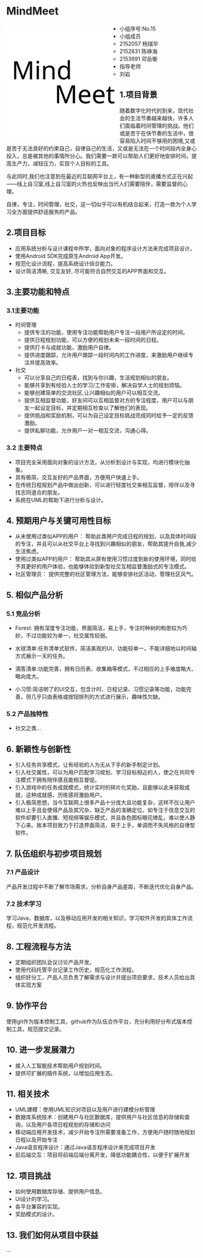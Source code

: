 # MindMeet

<img src='https://raw.githubusercontent.com/luxingzhi27/picture/main/MindMeet.svg' style='float:left; width:300px;height:100 px'/>

- 小组序号:No.15
- 小组成员
  - 2152057 杨瑞华
  - 2152831 陈峥海
  - 2153691 邓岳衡
- 指导老师
  - 刘岩

## 1.项目背景

随着数字化时代的到来，现代社会的生活节奏越来越快，许多人们面临着时间管理的挑战。他们或是苦于在快节奏的生活中，很容易陷入时间不够用的困境,又或是苦于无法良好的约束自己，自律自己的生活，又或是无法在一个时间段内全身心投入，总是被其他的事情所分心。我们需要一款可以帮助人们更好地安排时间，提高生产力，减轻压力，实现个人目标的工具。

与此同时,我们也注意到在最近的互联网平台上，有一种新型的直播方式正在兴起——线上自习室,线上自习室的火热也反映出当代人们需要陪伴，需要监督的心理。

自律，专注，时间管理，社交，这一切似乎可以有机结合起来，打造一款为个人学习全方面提供舒适服务的产品。

## 2.项目目标

- 应用系统分析与设计课程中所学，面向对象的程序设计方法来完成项目设计。
- 使用Android SDK完成原生Android App开发。
- 规范化设计流程，提高系统设计综合能力。
- 设计简洁清晰, 交互友好, 尽可能符合自然交互的APP界面和交互。

## 3.主要功能和特点

### 3.1主要功能

- 时间管理
  - 提供专注的功能，使用专注功能帮助用户专注一段用户所设定的时间。
  - 提供日程规划功能，可以方便的规划未来一段时间的日程。
  - 提供打卡与成就功能，激励用户自律。
  - 提供进度跟踪，允许用户跟踪一段时间内的工作进度，来激励用户继续专注并提高效率。
- 社交
  - 可以分享自己的日程表，找到与你兴趣，生活规划相似的朋友。
  - 能够共享到有经验人士的学习/工作安排，解决自学人士的规划烦恼。
  - 能够创建简单的交流社区,让兴趣相似的用户可以相互交流。
  - 提供互相监督功能，好友间可以互相监督对方的专注程度，用户可以与朋友一起设定目标，并定期相互检查以了解他们的表现。
  - 提供挑战和奖励机制，可以为自己设定目标挑战完成同时给予一定的反馈激励。
  - 提供私聊功能，允许用户一对一相互交流，沟通心得。

### 3.2 主要特点

- 项目完全采用面向对象的设计方法，从分析到设计与实现，均进行模块化抽象。
- 具有极简，交互友好的产品界面，方便用户快速上手。
- 在传统日程规划产品中做出创新，可以进行轻度社交来相互监督，陪伴以及寻找志同道合的朋友。
- 系统在UML的帮助下进行分析与设计。

## 4. 预期用户与关键可用性目标

- 从未使用过类似APP的用户：
  帮助此类用户完成日程的规划，以及具体时间段的专注，并且可以从社交平台上寻找到兴趣相似的朋友，帮助其提升自我,减少生活焦虑。
- 使用过类似APP的用户：
  帮助其从原有使用习惯过度到新的使用环境，同时给予其更好的用户体验，也能够体验到新型社交互相监督激励式的专注模式。
- 社区管理员：
  提供完整的社区管理方法，能够安排社区活动，管理社区风气。

## 5. 相似产品分析

### 5.1 竞品分析

- Forest: 拥有深度专注功能，界面简洁，易上手，专注时种树的构思较为巧妙，不过功能较为单一，社交属性较弱。

- 水球清单:任务清单式软件，简洁美观的UI，功能较单一，不能详细地以时间轴方式展示一天的任务。

- 滴答清单:功能完善，拥有日历表、收集箱等模式，不过相应的上手难度略大、略向庞大。

- 小习惯:简洁明了的UI交互，包含计时、日程记录、习惯记录等功能，功能完善，但几乎只由表格或按钮排列的方式进行展示，趣味性欠缺。

### 5.2 产品独特性

- 社交之类…

## 6. 新颖性与创新性

- 引入任务共享模式，让有经验的人为无从下手的新手制定计划。
- 引入社交属性，可以为用户匹配学习规划、学习目标相近的人，使之在共同专注模式下拥有陪伴感且能相互督促。
- 引入游戏中的任务成就模式，统计实时的碎片化奖励，且能够以此来获取成就，这种成就感、历练感将激励用户。
- 引入极简思想，当今互联网上很多产品十分庞大且功能复杂，这样不仅让用户难以上手且会使得产品及其冗杂，缺乏产品的准确定位，如专注于信息交互的软件却要引入直播、短视频等娱乐模式，并且各色图标眼花缭乱，难以使人静下心来。故本项目致力于打造界面简洁，易于上手，单调而不失风格的自律型软件。

## 7. 队伍组织与初步项目规划

### 7.1 产品设计

产品开发过程中不断了解市场需求，分析自身产品差距，不断迭代优化自身产品。

### 7.2 技术学习

学习Java，数据库，以及移动应用开发的相关知识，学习软件开发的具体工作流程，规范化开发流程。

## 8. 工程流程与方法

- 定期组织团队会议讨论产品开发。
- 使用代码托管平台记录工作历史，规范化工作流程。
- 组织好分工，产品人员负责了解需求与设计并提出项目要求，技术人员给出具体实现方案

## 9. 协作平台

使用git作为版本控制工具，github作为队伍合作平台，充分利用好分布式版本控制工具，规范提交记录。

## 10. 进一步发展潜力

- 接入人工智能技术帮助用户规划时间。
- 提供可扩展的插件系统，以增加应用生态。

## 11. 相关技术

- UML建模：使用UML知识对项目以及用户进行建模分析管理
- 数据库系统技术：创建用户与社区数据库，提供用户与社区信息的存储和查询，以及用户各项日程规划的存储和访问
- 移动端应用开发技术，减少开始专注所需要准备工作，方便用户随时随地规划日程以及开始专注
- Java语言程序设计：通过Java语言程序设计来完成项目开发
- 前后端交互：项目将前端后端分离开发，降低功能耦合性，以便于扩展开发

## 12. 项目挑战

+ 如何使用数据库存储、提供用户信息。
+ UI设计的学习。
+ 各平台兼容的实现。
+ 奖励模式的设计。

## 13. 我们如何从项目中获益

…

